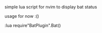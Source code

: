 simple lua script for nvim to display bat status


usage for now :()



:lua require"BatPlugin".Bat()
